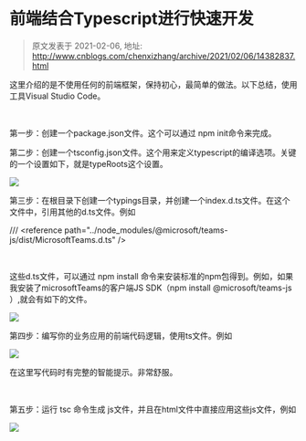 # 前端结合Typescript进行快速开发 
> 原文发表于 2021-02-06, 地址: http://www.cnblogs.com/chenxizhang/archive/2021/02/06/14382837.html 


这里介绍的是不使用任何的前端框架，保持初心，最简单的做法。以下总结，使用工具Visual Studio Code。



 

第一步：创建一个package.json文件。这个可以通过 npm init命令来完成。


第二步：创建一个tsconfig.json文件。这个用来定义typescript的编译选项。关键的一个设置如下，就是typeRoots这个设置。


![](https://img2020.cnblogs.com/blog/9072/202102/9072-20210206202533872-2029329988.png)


第三步：在根目录下创建一个typings目录，并创建一个index.d.ts文件。在这个文件中，引用其他的d.ts文件。例如


/// <reference path="../node\_modules/@microsoft/teams-js/dist/MicrosoftTeams.d.ts" />



 

这些d.ts文件，可以通过 npm install 命令来安装标准的npm包得到。例如，如果我安装了microsoftTeams的客户端JS SDK（npm install @microsoft/teams-js ）,就会有如下的文件。


![](https://img2020.cnblogs.com/blog/9072/202102/9072-20210206202534326-345335774.png)  



第四步：编写你的业务应用的前端代码逻辑，使用ts文件。例如


![](https://img2020.cnblogs.com/blog/9072/202102/9072-20210206202534556-297021118.png)


在这里写代码时有完整的智能提示。非常舒服。



 

第五步：运行 tsc 命令生成 js文件，并且在html文件中直接应用这些js文件，例如


![](https://img2020.cnblogs.com/blog/9072/202102/9072-20210206202534897-1028062610.png)


